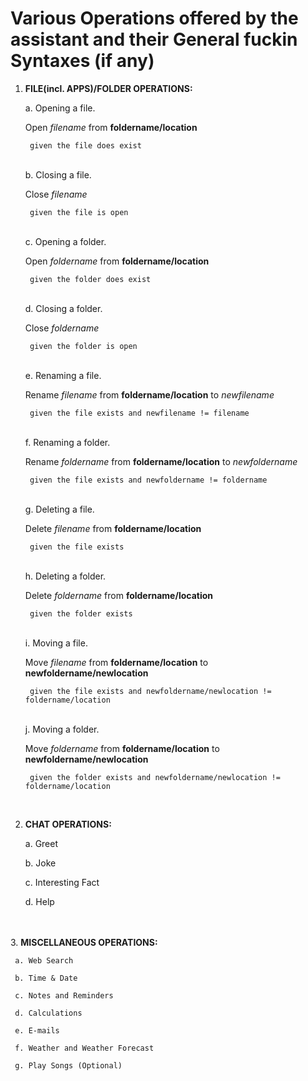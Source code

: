 # Various Operations offered by the assistant and their General fuckin Syntaxes (if any)


1. <b>FILE(incl. APPS)/FOLDER OPERATIONS:</b>

    a. Opening a file.

    Open _filename_ from <b>foldername/location</b> 
        
        given the file does exist
    <br>
    b. Closing a file.

    Close _filename_ 
    
        given the file is open

    <br>    c. Opening a folder.

    Open *foldername* from <b>foldername/location</b> 
    
        given the folder does exist
    <br>
    d. Closing a folder.

    Close _foldername_ 
        
        given the folder is open
    <br>
    e. Renaming a file.

    Rename _filename_   from <b>foldername/location</b>  to _newfilename_ 
       
        given the file exists and newfilename != filename
    <br>
    f. Renaming a folder.

    Rename _foldername_ from <b>foldername/location</b>  to _newfoldername_ 
       
        given the file exists and newfoldername != foldername
    <br>
    g. Deleting a file.

    Delete _filename_ from <b>foldername/location</b> 
        
        given the file exists
    <br>
    h. Deleting a folder.

    Delete _foldername_ from <b>foldername/location</b> 
    
        given the folder exists

    <br>
    i. Moving a file.

    Move _filename_ from <b>foldername/location</b>  to <b>newfoldername/newlocation</b> 
     
        given the file exists and newfoldername/newlocation != foldername/location
    <br>
    j. Moving a folder.


    Move _foldername_ from <b>foldername/location</b>  to <b>newfoldername/newlocation</b>  

        given the folder exists and newfoldername/newlocation != foldername/location
<br>

2. <b>CHAT OPERATIONS:</b>

    a. Greet

    b. Joke

    c. Interesting Fact

    d. Help
<br>
    </br>
3. <b>MISCELLANEOUS OPERATIONS:</b>

     a. Web Search

     b. Time & Date

     c. Notes and Reminders

     d. Calculations

     e. E-mails

     f. Weather and Weather Forecast

     g. Play Songs (Optional)

